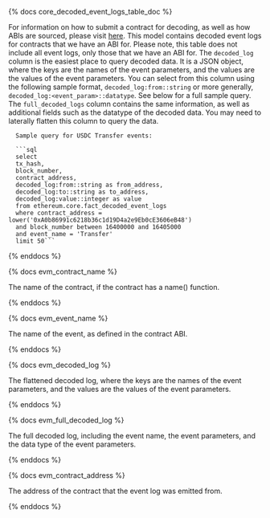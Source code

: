 {% docs core_decoded_event_logs_table_doc %}

For information on how to submit a contract for decoding, as well as how ABIs are sourced, please visit [here](https://science.flipsidecrypto.xyz/abi-requestor/).
      This model contains decoded event logs for contracts that we have an ABI for. Please note, this table does not include all event logs, only those that we have an ABI for.
      The `decoded_log` column is the easiest place to query decoded data. It is a JSON object, where the keys are the names of the event parameters, and the values are the values of the event parameters.
      You can select from this column using the following sample format, `decoded_log:from::string` or more generally, `decoded_log:<event_param>::datatype`. See below for a full sample query.
      The `full_decoded_logs` column contains the same information, as well as additional fields such as the datatype of the decoded data. You may need to laterally flatten this column to query the data.
            
      Sample query for USDC Transfer events:
      
      ```sql
      select 
      tx_hash,
      block_number,
      contract_address,
      decoded_log:from::string as from_address,
      decoded_log:to::string as to_address,
      decoded_log:value::integer as value
      from ethereum.core.fact_decoded_event_logs
      where contract_address = lower('0xA0b86991c6218b36c1d19D4a2e9Eb0cE3606eB48')
      and block_number between 16400000 and 16405000
      and event_name = 'Transfer'
      limit 50```

{% enddocs %}

{% docs evm_contract_name %}

The name of the contract, if the contract has a name() function.

{% enddocs %}


{% docs evm_event_name %}

The name of the event, as defined in the contract ABI.

{% enddocs %}


{% docs evm_decoded_log %}

The flattened decoded log, where the keys are the names of the event parameters, and the values are the values of the event parameters.

{% enddocs %}


{% docs evm_full_decoded_log %}

The full decoded log, including the event name, the event parameters, and the data type of the event parameters.

{% enddocs %}

{% docs evm_contract_address %}

The address of the contract that the event log was emitted from.

{% enddocs %}
